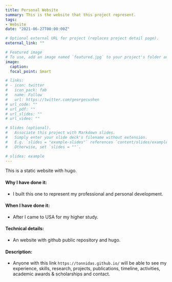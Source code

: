 ```yaml
---
title: Personal Website
summary: This is the website that this project represent. 
tags:
- Website
date: "2021-06-27T00:00:00Z"

# Optional external URL for project (replaces project detail page).
external_link: ""

# Featured image
# To use, add an image named `featured.jpg` to your project's folder and keep this below section for caption. However, caption is optional. 
image:
  caption: 
  focal_point: Smart

# links:
# - icon: twitter
#   icon_pack: fab
#   name: Follow
#   url: https://twitter.com/georgecushen
# url_code: ""
# url_pdf: ""
# url_slides: ""
# url_video: ""

# Slides (optional).
#   Associate this project with Markdown slides.
#   Simply enter your slide deck's filename without extension.
#   E.g. `slides = "example-slides"` references `content/slides/example-slides.md`.
#   Otherwise, set `slides = ""`.

# slides: example
---
```


This is a static website with hugo.

#### Why I have done it:
- I built this one to represent my professional and personal development. 

#### When I have done it: 
- After I came to USA for my higher study.

#### Technical details: 
- An website with github public repository and hugo.

#### Description:
- Anyone with this link `https://tonnidas.github.io/` will be able to see my experience, skills, research, projects, publications, timeline, activities, academic awards & scholarships and contact.